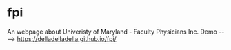 # fpi
An webpage about Univeristy of Maryland - Faculty Physicians Inc.
Demo ----> https://delladelladella.github.io/fpi/
